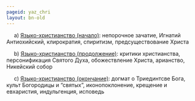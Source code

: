 ```yaml
---
pageid: yaz_chri
layout: bn-old
---
```


<p>     a) <a href="yaz_chr1.htm">Языко-христианство (начало)</a>: непорочное зачатие, Игнатий Антиохийский, клирократия, спиритизм, предсуществование Христа<br />
</p>
<p>     b) <a href="yaz_chr2.htm">Языко-христианство (продолжение)</a>: критики христианства, персонификация Святого Духа, обожествление Христа, арианство, Никейский собор<br />
</p>
<p>     c) <a href="yaz_chr3.htm">Языко-христианство (окончание)</a>: догмат о Триединтсве Бога, культ Богородицы и “святых”, иконопоклонение, крещение и евхаристия, индульгенция, исповедь<br />
</p>

 
